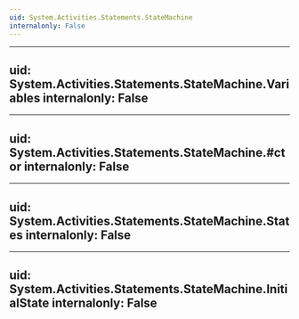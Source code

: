 ```yaml
---
uid: System.Activities.Statements.StateMachine
internalonly: False
---
```


---
uid: System.Activities.Statements.StateMachine.Variables
internalonly: False
---

---
uid: System.Activities.Statements.StateMachine.#ctor
internalonly: False
---

---
uid: System.Activities.Statements.StateMachine.States
internalonly: False
---

---
uid: System.Activities.Statements.StateMachine.InitialState
internalonly: False
---
